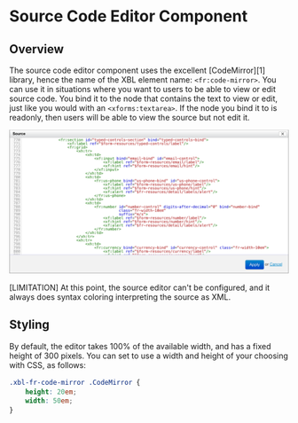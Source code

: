 # Source Code Editor Component



## Overview

The source code editor component uses the excellent [CodeMirror][1] library, hence the name of the XBL element name: `<fr:code-mirror>`. You can use it in situations where you want to users to be able to view or edit source code. You bind it to the node that contains the text to view or edit, just like you would with an `<xforms:textarea>`. If the node you bind it to is readonly, then users will be able to view the source but not edit it.

![](images/xbl-code-mirror.png)

[LIMITATION] At this point, the source editor can't be configured, and it always does syntax coloring interpreting the source as XML.

## Styling

By default, the editor takes 100% of the available width, and has a fixed height of 300 pixels. You can set to use a width and height of your choosing with CSS, as follows:

```css
.xbl-fr-code-mirror .CodeMirror {
    height: 20em;
    width: 50em;
}
```
